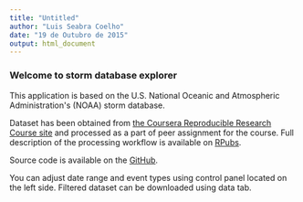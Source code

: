 ```yaml
---
title: "Untitled"
author: "Luis Seabra Coelho"
date: "19 de Outubro de 2015"
output: html_document
---
```


### Welcome to storm database explorer

This application is based on the U.S. National Oceanic and Atmospheric Administration's (NOAA) storm database.

Dataset has been obtained from [the Coursera Reproducible Research Course site](https://d396qusza40orc.cloudfront.net/repdata%2Fdata%2FStormData.csv.bz2) and processed as a part of peer assignment for the course. Full description of the processing workflow is available on [RPubs](http://rpubs.com/zero323/18294).

Source code is available on the [GitHub](https://github.com/zero323/developing-data-products-shiny).

You can adjust date range and event types using control panel located on the left side. Filtered dataset can be downloaded using data tab.
